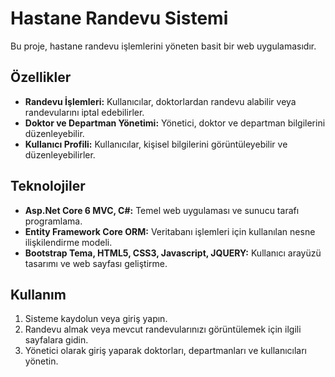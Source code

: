 # Hastane Randevu Sistemi

Bu proje, hastane randevu işlemlerini yöneten basit bir web uygulamasıdır.

## Özellikler

- **Randevu İşlemleri:** Kullanıcılar, doktorlardan randevu alabilir veya randevularını iptal edebilirler.
- **Doktor ve Departman Yönetimi:** Yönetici, doktor ve departman bilgilerini düzenleyebilir.
- **Kullanıcı Profili:** Kullanıcılar, kişisel bilgilerini görüntüleyebilir ve düzenleyebilirler.

## Teknolojiler

- **Asp.Net Core 6 MVC, C#:** Temel web uygulaması ve sunucu tarafı programlama.
- **Entity Framework Core ORM:** Veritabanı işlemleri için kullanılan nesne ilişkilendirme modeli.
- **Bootstrap Tema, HTML5, CSS3, Javascript, JQUERY:** Kullanıcı arayüzü tasarımı ve web sayfası geliştirme.

## Kullanım

1. Sisteme kaydolun veya giriş yapın.
2. Randevu almak veya mevcut randevularınızı görüntülemek için ilgili sayfalara gidin.
3. Yönetici olarak giriş yaparak doktorları, departmanları ve kullanıcıları yönetin.

